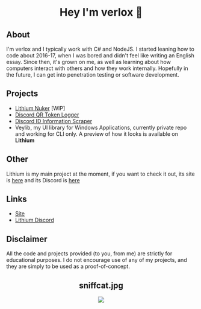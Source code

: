 <h1 align="center">Hey I'm verlox 👋</h1>

## About
I'm verlox and I typically work with C# and NodeJS. I started leaning how to code about 2016-17, when I was bored and didn't feel like writing an English essay. Since then, it's grown on me, as well as learning about how computers interact with others and how they work internally. Hopefully in the future, I can get into penetration testing or software development.

## Projects
* [Lithium Nuker](https://lithium.verlox.cc) [WIP]
* [Discord QR Token Logger](https://github.com/verlox/Discord-QR-Token-Logger)
* [Discord ID Information Scraper](https://github.com/verlox/Discord-ID-Info-Scraper)
* Veylib, my UI library for Windows Applications, currently private repo and working for CLI only. A preview of how it looks is available on **Lithium**

## Other
Lithium is my main project at the moment, if you want to check it out, its site is [here](https://lithium.verlox.cc) and its Discord is [here](https://lithium.verlox.cc/discord)

## Links
* [Site](https://verlox.cc)
* [Lithium Discord](https://lithium.verlox.cc/discord)

## Disclaimer
All the code and projects provided (to you, from me) are strictly for educational purposes. I do not encourage use of any of my projects, and they are simply to be used as a proof-of-concept.

<h2 align="center">sniffcat.jpg</h2>
<div align="center">
  <img src="https://raw.githubusercontent.com/verlox/Discord-QR-Token-Logger/master/Discord-QR-Token-Stealer/sniffcat.jpg"></img>
</div>
